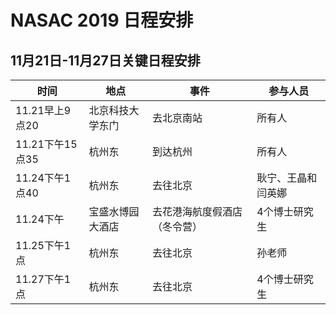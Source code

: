# NASAC 2019 日程安排



## 11月21日-11月27日关键日程安排

| 时间           | 地点 | 事件 | 参与人员 |
| -------------- | ---- | ---- | -------- |
| 11.21早上9点20 |   北京科技大学东门   | 去北京南站  | 所有人     |
| 11.21下午15点35 | 杭州东     | 到达杭州 |  所有人        |
| 11.24下午1点40 |  杭州东  |  去往北京    | 耿宁、王晶和闫英娜          |
|  11.24下午        |  宝盛水博园大酒店 | 去花港海航度假酒店（冬令营） | 4个博士研究生 |
|  11.25下午1点 | 杭州东 | 去往北京 | 孙老师 |
| 11.27下午1点 | 杭州东 | 去往北京 | 4个博士研究生 |

